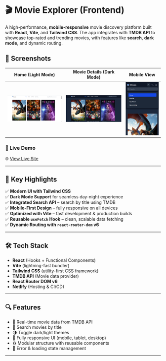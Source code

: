 
# 🎬 Movie Explorer (Frontend)

A high-performance, **mobile-responsive** movie discovery platform built with **React**, **Vite**, and **Tailwind CSS**. The app integrates with **TMDB API** to showcase top-rated and trending movies, with features like **search**, **dark mode**, and dynamic routing.

## 📸 Screenshots

| Home (Light Mode) | Movie Details (Dark Mode) | Mobile View |
|-------------------|---------------------------|-------------|
| ![Movies](/public/lightmovies.png "Movies") | ![dark](/public/movies.png) | ![mobile](/public/mobile.png) |

### 🔗 Live Demo

🌐 [View Live Site](https://lucent-cocada-79a76c.netlify.app/)

---

## 🚀 Key Highlights

✅ **Modern UI with Tailwind CSS**  
✅ **Dark Mode Support** for seamless day-night experience  
✅ **Integrated Search API** – search by title using TMDB  
✅ **Mobile-First Design** – fully responsive on all devices  
✅ **Optimized with Vite** – fast development & production builds  
✅ **Reusable `useFetch` Hook** – clean, scalable data fetching  
✅ **Dynamic Routing with `react-router-dom` v6**

---

## 🛠️ Tech Stack

- **React** (Hooks + Functional Components)
- **Vite** (lightning-fast bundler)
- **Tailwind CSS** (utility-first CSS framework)
- **TMDB API** (Movie data provider)
- **React Router DOM v6**
- **Netlify** (Hosting & CI/CD)


---

## 🔍 Features

- 🔄 Real-time movie data from TMDB API
- 🔎 Search movies by title
- 🌗 Toggle dark/light themes
- 📱 Fully responsive UI (mobile, tablet, desktop)
- ♻️ Modular structure with reusable components
- 🚨 Error & loading state management

---







